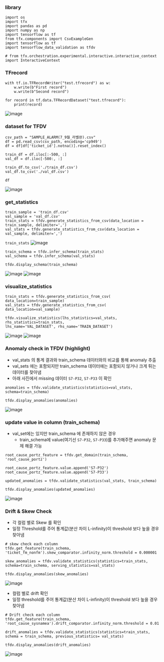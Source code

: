 ### library 
```
import os
import tfx
import pandas as pd
import numpy as np
import tensorflow as tf
from tfx.components import CsvExampleGen
import tensorflow as tf
import tensorflow_data_validation as tfdv

# from tfx.orchestration.experimental.interactive.interactive_context import InteractiveContext
```

### TFrecord
```
with tf.io.TFRecordWriter("test.tfrecord") as w:
    w.write(b"First record")
    w.write(b"Second record")

for record in tf.data.TFRecordDataset("test.tfrecord"):
    print(record)
```
![image](https://github.com/juniroc/ML_ops/blob/main/TFX/images/1.png)


### dataset for TFDV
```
csv_path = "SAMPLE_ALARM(7_9월_라벨완).csv"
df = pd.read_csv(csv_path, encoding='cp949')
df = df[df['ticket_id'].notna()].reset_index()

train_df = df.iloc[:-500, :]
val_df = df.iloc[-500:, :]

train_df.to_csv('./train_df.csv')
val_df.to_csv('./val_df.csv')

df

```
![image](https://github.com/juniroc/ML_ops/blob/main/TFX/images/2.png)

### get_statistics 
```
train_sample = 'train_df.csv'
val_sample = 'val_df.csv'
train_stats = tfdv.generate_statistics_from_csv(data_location = train_sample, delimiter=',')
val_stats = tfdv.generate_statistics_from_csv(data_location = val_sample, delimiter=',')
```

`train_stats`
![image](https://github.com/juniroc/ML_ops/blob/main/TFX/images/3.png)

```
train_schema = tfdv.infer_schema(train_stats)
val_schema = tfdv.infer_schema(val_stats)

tfdv.display_schema(train_schema)
```

![image](https://github.com/juniroc/ML_ops/blob/main/TFX/images/4.png)
![image](https://github.com/juniroc/ML_ops/blob/main/TFX/images/5.png)

### visualize_statistics
```
train_stats = tfdv.generate_statistics_from_csv(
data_location=train_sample)
val_stats = tfdv.generate_statistics_from_csv(
data_location=val_sample)

tfdv.visualize_statistics(lhs_statistics=val_stats,
rhs_statistics=train_stats,
lhs_name='VAL_DATASET', rhs_name='TRAIN_DATASET')
```
![image](https://github.com/juniroc/ML_ops/blob/main/TFX/images/6.png)
![image](https://github.com/juniroc/ML_ops/blob/main/TFX/images/7.png)


### Anomaly check in TFDV (highlight)
- val_stats 의 통계 결과와 train_schema 데이터와의 비교를 통해 anomaly 추출
- val_sets 에는 포함되지만 train_schema 데이터에는 포함되지 않거나 크게 튀는 데이터를 찾아냄
- 아래 사진에서 missing 데이터 `S7-P32`, `S7-P33` 이 확인
```
anomalies = tfdv.validate_statistics(statistics=val_stats, schema=train_schema)

tfdv.display_anomalies(anomalies)
```
![image](https://github.com/juniroc/ML_ops/blob/main/TFX/images/8.png)


### update value in column (train_schema)
- val_set에는 있지만 train_schema 에 존재하지 않은 경우
  - train_schema에 value(여기선 `S7-P32`, `S7-P33`)를 추가해주면 anomaly 문제 해결 가능
```
root_cause_portz_feature = tfdv.get_domain(train_schema, 'root_cause_portz')

root_cause_portz_feature.value.append('S7-P32')
root_cause_portz_feature.value.append('S7-P33')

updated_anomalies = tfdv.validate_statistics(val_stats, train_schema)

tfdv.display_anomalies(updated_anomalies)
```
![image](https://github.com/juniroc/ML_ops/blob/main/TFX/images/9.png)


### Drift & Skew Check
- 각 컬럼 별로 Skew 를 확인
- 일정 Threshold를 주어 통계값(분산 차이 L-infinity)이 threshold 보다 높을 경우 찾아냄
```
# skew check each column
tfdv.get_feature(train_schema, 'ticket_fm_nonfm').skew_comparator.infinity_norm.threshold = 0.000001

skew_anomalies = tfdv.validate_statistics(statistics=train_stats, schema=train_schema, serving_statistics=val_stats)

tfdv.display_anomalies(skew_anomalies)
```
![image](https://github.com/juniroc/ML_ops/blob/main/TFX/images/10.png)


- 컬럼 별로 drift 확인
- 일정 threshold를 주어 통계값(분산 차이 L-infinity)이 threshold 보다 높을 경우 찾아냄
```
# Drift check each column
tfdv.get_feature(train_schema, 'root_cause_sysnamea').drift_comparator.infinity_norm.threshold = 0.01

drift_anomalies = tfdv.validate_statistics(statistics=train_stats, schema = train_schema, previous_statistics= val_stats)

tfdv.display_anomalies(drift_anomalies)
```
![image](https://github.com/juniroc/ML_ops/blob/main/TFX/images/11.png)
